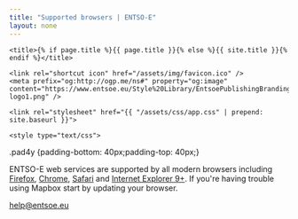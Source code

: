 ```yaml
---
title: "Supported browsers | ENTSO-E"
layout: none
---
```

<html lang="en-us">
  <head>
    <meta charset="utf-8">
    <meta name="viewport" content="width=device-width, initial-scale=1.0"/>


    <title>{% if page.title %}{{ page.title }}{% else %}{{ site.title }}{% endif %}</title>
    
    <link rel="shortcut icon" href="/assets/img/favicon.ico" />
    <meta prefix="og:http://ogp.me/ns#" property="og:image" content="https://www.entsoe.eu/Style%20Library/EntsoePublishingBranding/Images/entsoe-logo1.png" />

    <link rel="stylesheet" href="{{ "/assets/css/app.css" | prepend: site.baseurl }}">
    
    <style type="text/css">
  .pad4y {padding-bottom: 40px;padding-top: 40px;}
</style>
  </head>
  <body>
    <div class="row small-4 medium-4 small-center pad4y text-center">
        <p>ENTSO-E web services are supported by all modern browsers including <a href="https://www.mozilla.org/firefox/">Firefox</a>, <a href="https://www.google.com/chrome/">Chrome</a>, <a href="https://www.apple.com/safari/">Safari</a> and <a href="https://www.microsoft.com/internetexplorer/">Internet Explorer 9+</a>. If you're having trouble using Mapbox start by updating your browser.</p>
        <a href="mailto:colin.broderick@entsoe.eu" class="button radius">help@entsoe.eu</a>
    </div>
  </body>
</html>